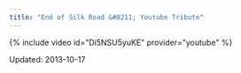 ```yaml
---
title: "End of Silk Road &#8211; Youtube Tribute"
---
```



{% include video id="Di5NSU5yuKE" provider="youtube" %}

    

Updated: 2013-10-17